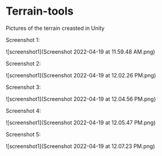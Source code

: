 # Terrain-tools
Pictures of the terrain creasted in Unity

Screenshot 1:

![screenshot1](Screenshot 2022-04-19 at 11.59.48 AM.png)

Screenshot 2:

![screenshot1](Screenshot 2022-04-19 at 12.02.26 PM.png)

Screenshot 3:

![screenshot1](Screenshot 2022-04-19 at 12.04.56 PM.png)

Screenshot 4:

![screenshot1](Screenshot 2022-04-19 at 12.05.47 PM.png)

Screenshot 5:

![screenshot1](Screenshot 2022-04-19 at 12.07.23 PM.png)
